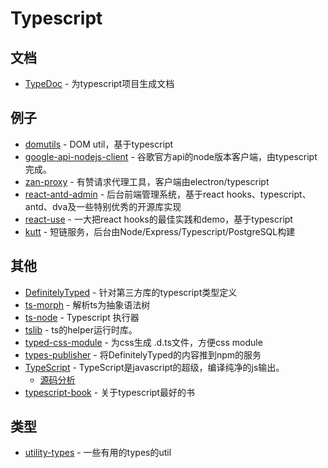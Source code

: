 # Typescript


##  文档

- [TypeDoc](https://github.com/TypeStrong/TypeDoc) - 为typescript项目生成文档

## 例子

- [domutils](https://github.com/fb55/domutils) - DOM util，基于typescript
- [google-api-nodejs-client](https://github.com/googleapis/google-api-nodejs-client) - 谷歌官方api的node版本客户端，由typescript完成。
- [zan-proxy](https://github.com/youzan/zan-proxy) - 有赞请求代理工具，客户端由electron/typescript
- [react-antd-admin](https://github.com/liuguanhua/react-antd-admin) - 后台前端管理系统，基于react hooks、typescript、antd、dva及一些特别优秀的开源库实现
- [react-use](https://github.com/streamich/react-use) - 一大把react hooks的最佳实践和demo，基于typescript
- [kutt](https://github.com/thedevs-network/kutt) - 短链服务，后台由Node/Express/Typescript/PostgreSQL构建

## 其他

- [DefinitelyTyped](https://github.com/DefinitelyTyped/DefinitelyTyped) - 针对第三方库的typescript类型定义
- [ts-morph](https://github.com/dsherret/ts-morph) - 解析ts为抽象语法树
- [ts-node](https://www.npmjs.com/package/ts-node) - Typescript 执行器
- [tslib](https://github.com/Microsoft/tslib) - ts的helper运行时库。
- [typed-css-module](https://github.com/Quramy/typed-css-modules) - 为css生成 .d.ts文件，方便css module
- [types-publisher](https://github.com/microsoft/types-publisher) - 将DefinitelyTyped的内容推到npm的服务
- [TypeScript](https://github.com/Microsoft/TypeScript) - TypeScript是javascript的超级，编译纯净的js输出。
    - [源码分析](https://github.com/FunnyLiu/TypeScript/tree/readsource)
- [typescript-book](https://github.com/basarat/typescript-book) - 关于typescript最好的书

## 类型

- [utility-types](https://github.com/piotrwitek/utility-types) - 一些有用的types的util